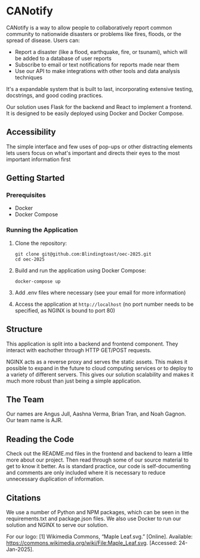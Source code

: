 # CANotify

CANotify is a way to allow people to collaboratively report common community to nationwide disasters or problems like fires, floods, or the spread of disease. Users can:
- Report a disaster (like a flood, earthquake, fire, or tsunami), which will be added to a database of user reports
- Subscribe to email or text notifications for reports made near them
- Use our API to make integrations with other tools and data analysis techniques

It's a expandable system that is built to last, incorporating extensive testing, docstrings, and good coding practices.

Our solution uses Flask for the backend and React to implement a frontend. It is designed
to be easily deployed using Docker and Docker Compose.

## Accessibility

The simple interface and few uses of pop-ups or other distracting elements lets users focus on what's important and directs their eyes to the most important information first

## Getting Started

### Prerequisites

- Docker
- Docker Compose

### Running the Application

1. Clone the repository:
   ```
   git clone git@github.com:Blindingtoast/oec-2025.git
   cd oec-2025
   ```

2. Build and run the application using Docker Compose:
   ```
   docker-compose up
   ```

3. Add .env files where necessary (see your email for more information)
4. Access the application at `http://localhost` (no port number needs to be specified, as NGINX is bound to port 80)


## Structure

This application is split into a backend and frontend component. They interact with eachother through HTTP GET/POST requests.

NGINX acts as a reverse proxy and serves the static assets. This makes it possible to expand in the future to cloud computing services
or to deploy to a variety of different servers. This gives our solution scalability and makes it much more robust than just being a
simple application.

## The Team

Our names are Angus Jull, Aashna Verma, Brian Tran, and Noah Gagnon. Our team name is AJR.

## Reading the Code

Check out the README.md files in the frontend and backend to learn a little more about our project. Then read through some of our source material
to get to know it better. As is standard practice, our code is self-documenting and comments are only included where it is necessary to reduce
unnecessary duplication of information.

## Citations

We use a number of Python and NPM packages, which can be seen in the requirements.txt and package.json files. We also use Docker to run our solution and NGINX to serve our solution.


For our logo: [1] Wikimedia Commons, “Maple Leaf.svg.” [Online]. Available: https://commons.wikimedia.org/wiki/File:Maple_Leaf.svg. [Accessed: 24-Jan-2025]. 